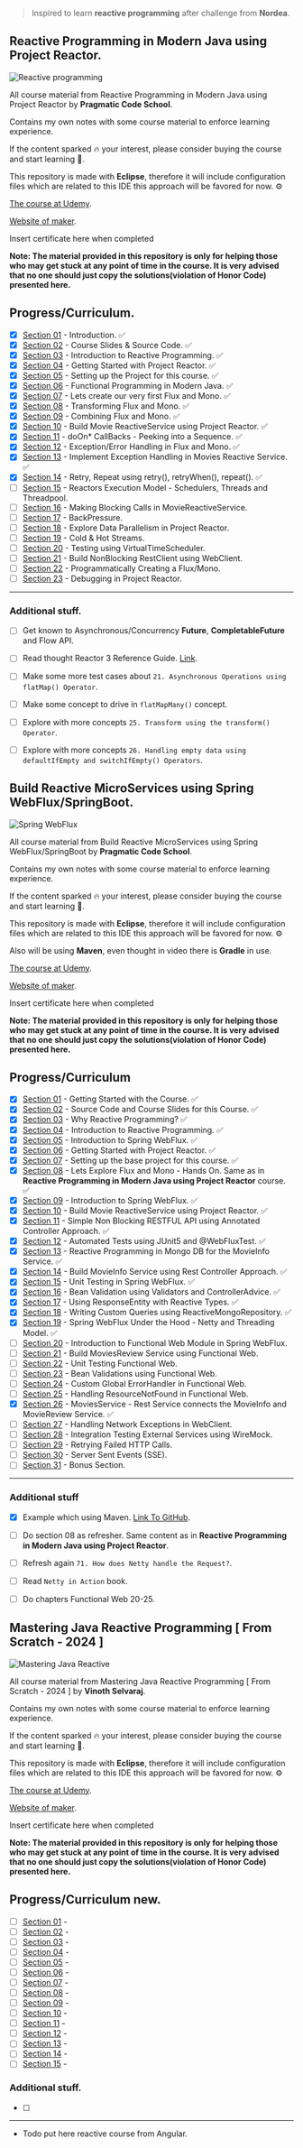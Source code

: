
> Inspired to learn **reactive programming** after challenge from **Nordea**.

## Reactive Programming in Modern Java using Project Reactor.

![Reactive programming](reactiveProgramming.PNG)

All course material from Reactive Programming in Modern Java using Project Reactor by **Pragmatic Code School**.

Contains my own notes with some course material to enforce learning experience.

If the content sparked :fire: your interest, please consider buying the course and start learning :book:.

This repository is made with **Eclipse**, therefore it will include configuration files which are related to this IDE this approach will be favored for now. ⚙️

[The course at Udemy](https://www.udemy.com/course/reactive-programming-in-modern-java-using-project-reactor/). 

[Website of maker](https://dilipsundarraj.com/).

<!-- 
Linkedin puts this shit front, when clicking from private mode x(. Need to put this to make jump working every case
?trk=public_profile_see-credential 
-->

Insert certificate here when completed

**Note: The material provided in this repository is only for helping those who may get stuck at any point of time in the course. It is very advised that no one should just copy the solutions(violation of Honor Code) presented here.**

## Progress/Curriculum.

- [x] [Section 01](https://github.com/developersCradle/reactive-programming/tree/main/Reactive%20Programming%20in%20Modern%20Java%20using%20Project%20Reactor/Section%2001#section-1-introduction) - Introduction. ✅
- [x] [Section 02](https://github.com/developersCradle/reactive-programming/tree/main/Reactive%20Programming%20in%20Modern%20Java%20using%20Project%20Reactor/Section%2002#section-2-course-slides--source-code) - Course Slides & Source Code. ✅
- [x] [Section 03](https://github.com/developersCradle/reactive-programming/tree/main/Reactive%20Programming%20in%20Modern%20Java%20using%20Project%20Reactor/Section%2003#section-3-why-reactive-programming) - Introduction to Reactive Programming. ✅
- [x] [Section 04](https://github.com/developersCradle/reactive-programming/tree/main/Reactive%20Programming%20in%20Modern%20Java%20using%20Project%20Reactor/Section%2004#section-4-getting-started-with-project-reactor) - Getting Started with Project Reactor. ✅
- [x] [Section 05](https://github.com/developersCradle/reactive-programming/tree/main/Reactive%20Programming%20in%20Modern%20Java%20using%20Project%20Reactor/Section%2005#section-5-setting-up-the-project-for-this-course) - Setting up the Project for this course. ✅
- [x] [Section 06](https://github.com/developersCradle/reactive-programming/tree/main/Reactive%20Programming%20in%20Modern%20Java%20using%20Project%20Reactor/Section%2006#section-6-functional-programming-in-modern-java) - Functional Programming in Modern Java. ✅
- [x] [Section 07](https://github.com/developersCradle/reactive-programming/tree/main/Reactive%20Programming%20in%20Modern%20Java%20using%20Project%20Reactor/Section%2007#section-7-lets-create-our-very-first-flux-and-mono) - Lets create our very first Flux and Mono. ✅
- [x] [Section 08](https://github.com/developersCradle/reactive-programming/tree/main/Reactive%20Programming%20in%20Modern%20Java%20using%20Project%20Reactor/Section%2008#section-8-transforming-flux-and-mono) -  Transforming Flux and Mono. ✅
- [x] [Section 09](https://github.com/developersCradle/reactive-programming/tree/main/Reactive%20Programming%20in%20Modern%20Java%20using%20Project%20Reactor/Section%2009#section-9-combining-flux-and-mono) - Combining Flux and Mono. ✅
- [x] [Section 10](https://github.com/developersCradle/reactive-programming/tree/main/Reactive%20Programming%20in%20Modern%20Java%20using%20Project%20Reactor/Section%2010#section-10-build-movie-reactiveservice-using-project-reactor) - Build Movie ReactiveService using Project Reactor. ✅
- [x] [Section 11](https://github.com/developersCradle/reactive-programming/tree/main/Reactive%20Programming%20in%20Modern%20Java%20using%20Project%20Reactor/Section%2011#section-11-doon-callbacks---peeking-into-a-sequence) - doOn* CallBacks - Peeking into a Sequence. ✅
- [x] [Section 12](https://github.com/developersCradle/reactive-programming/tree/main/Reactive%20Programming%20in%20Modern%20Java%20using%20Project%20Reactor/Section%2012#section-12-exceptionerror-handling-in-flux-and-mono) - Exception/Error Handling in Flux and Mono. ✅
- [x] [Section 13](https://github.com/developersCradle/reactive-programming/tree/main/Reactive%20Programming%20in%20Modern%20Java%20using%20Project%20Reactor/Section%2013#section-13-implement-exception-handling-in-movies-reactive-service) - Implement Exception Handling in Movies Reactive Service. ✅
- [x] [Section 14](https://github.com/developersCradle/reactive-programming/tree/main/Reactive%20Programming%20in%20Modern%20Java%20using%20Project%20Reactor/Section%2014#section-14-retry-repeat-using-retry-retrywhen-repeat) - Retry, Repeat using retry(), retryWhen(), repeat(). ✅
- [ ] [Section 15](https://github.com/developersCradle/reactive-programming/tree/main/Reactive%20Programming%20in%20Modern%20Java%20using%20Project%20Reactor/Section%2015#section-15-reactors-execution-model---schedulers-threads-and-threadpool) - Reactors Execution Model - Schedulers, Threads and Threadpool.
- [ ] [Section 16](https://github.com/developersCradle/reactive-programming/tree/main/Reactive%20Programming%20in%20Modern%20Java%20using%20Project%20Reactor/Section%2016#section-16-making-blocking-calls-in-moviereactiveservice) - Making Blocking Calls in MovieReactiveService.
- [ ] [Section 17](https://github.com/developersCradle/reactive-programming/tree/main/Reactive%20Programming%20in%20Modern%20Java%20using%20Project%20Reactor/Section%2017#section-17-backpressure) - BackPressure.
- [ ] [Section 18](https://github.com/developersCradle/reactive-programming/tree/main/Reactive%20Programming%20in%20Modern%20Java%20using%20Project%20Reactor/Section%2018#section-18-explore-data-parallelism-in-project-reactor) - Explore Data Parallelism in Project Reactor.
- [ ] [Section 19](https://github.com/developersCradle/reactive-programming/tree/main/Reactive%20Programming%20in%20Modern%20Java%20using%20Project%20Reactor/Section%2019#section-19-cold--hot-streams) - Cold & Hot Streams.
- [ ] [Section 20](https://github.com/developersCradle/reactive-programming/tree/main/Reactive%20Programming%20in%20Modern%20Java%20using%20Project%20Reactor/Section%2020#section-20-testing-using-virtualtimescheduler) - Testing using VirtualTimeScheduler.
- [ ] [Section 21](https://github.com/developersCradle/reactive-programming/tree/main/Reactive%20Programming%20in%20Modern%20Java%20using%20Project%20Reactor/Section%2021#section-21-build-nonblocking-restclient-using-webclient) - Build NonBlocking RestClient using WebClient.
- [ ] [Section 22](https://github.com/developersCradle/reactive-programming/tree/main/Reactive%20Programming%20in%20Modern%20Java%20using%20Project%20Reactor/Section%2022#section-22-programmatically-creating-a-fluxmono) - Programmatically Creating a Flux/Mono.
- [ ] [Section 23](https://github.com/developersCradle/reactive-programming/tree/main/Reactive%20Programming%20in%20Modern%20Java%20using%20Project%20Reactor/Section%2023#section-23-debugging-in-project-reactor) - Debugging in Project Reactor.

<hr>

### Additional stuff.

- [ ] Get known to Asynchronous/Concurrency **Future**, **CompletableFuture** and Flow API.
- [ ] Read thought Reactor 3 Reference Guide. [Link](https://projectreactor.io/docs/core/release/reference/).
- [ ] Make some more test cases about `21. Asynchronous Operations using flatMap() Operator`.
- [ ] Make some concept to drive in `flatMapMany()` concept.
- [ ] Explore with more concepts `25. Transform using the transform() Operator`.
- [ ] Explore with more concepts `26. Handling empty data using defaultIfEmpty and switchIfEmpty() Operators`.


## Build Reactive MicroServices using Spring WebFlux/SpringBoot.

![Spring WebFlux](springWebFlux.PNG)

All course material from Build Reactive MicroServices using Spring WebFlux/SpringBoot by **Pragmatic Code School**.

Contains my own notes with some course material to enforce learning experience.

If the content sparked :fire: your interest, please consider buying the course and start learning :book:.

This repository is made with **Eclipse**, therefore it will include configuration files which are related to this IDE this approach will be favored for now. ⚙️

Also will be using **Maven**, even thought in video there is **Gradle** in use.

[The course at Udemy](https://www.udemy.com/course/build-reactive-restful-apis-using-spring-boot-webflux). 

[Website of maker](https://dilipsundarraj.com/).

<!-- 
Linkedin puts this shit front, when clicking from private mode x(. Need to put this to make jump working every case
?trk=public_profile_see-credential 
-->

Insert certificate here when completed

**Note: The material provided in this repository is only for helping those who may get stuck at any point of time in the course. It is very advised that no one should just copy the solutions(violation of Honor Code) presented here.**

## Progress/Curriculum

- [x] [Section 01](https://github.com/developersCradle/reactive-programming/tree/main/Build%20Reactive%20MicroServices%20using%20Spring%20WebFlux%20and%20Spring%20Boot/Section%2001#section-1-getting-started-with-the-course) - Getting Started with the Course. ✅ 
- [x] [Section 02](https://github.com/developersCradle/reactive-programming/tree/main/Build%20Reactive%20MicroServices%20using%20Spring%20WebFlux%20and%20Spring%20Boot/Section%2002#section-2-source-code-and-course-slides-for-this-course) - Source Code and Course Slides for this Course. ✅
- [x] [Section 03](https://github.com/developersCradle/reactive-programming/tree/main/Build%20Reactive%20MicroServices%20using%20Spring%20WebFlux%20and%20Spring%20Boot/Section%2003#section-3-why-reactive-programming-) - Why Reactive Programming? ✅
- [x] [Section 04](https://github.com/developersCradle/reactive-programming/tree/main/Build%20Reactive%20MicroServices%20using%20Spring%20WebFlux%20and%20Spring%20Boot/Section%2004#section-04-introduction-to-reactive-programming) - Introduction to Reactive Programming. ✅
- [x] [Section 05](https://github.com/developersCradle/reactive-programming/tree/main/Build%20Reactive%20MicroServices%20using%20Spring%20WebFlux%20and%20Spring%20Boot/Section%2005#section-5-introduction-to-spring-webflux) - Introduction to Spring WebFlux. ✅
- [x] [Section 06](https://github.com/developersCradle/reactive-programming/tree/main/Build%20Reactive%20MicroServices%20using%20Spring%20WebFlux%20and%20Spring%20Boot/Section%2006#section-6-getting-started-with-project-reactor) - Getting Started with Project Reactor. ✅
- [x] [Section 07](https://github.com/developersCradle/reactive-programming/tree/main/Build%20Reactive%20MicroServices%20using%20Spring%20WebFlux%20and%20Spring%20Boot/Section%2007#section-7-setting-up-the-base-project-for-this-course) - Setting up the base project for this course. ✅
- [x] [Section 08](https://github.com/developersCradle/reactive-programming/tree/main/Build%20Reactive%20MicroServices%20using%20Spring%20WebFlux%20and%20Spring%20Boot/Section%2008#section-8-lets-explore-flux-and-mono---hands-on) - Lets Explore Flux and Mono - Hands On. Same as  in **Reactive Programming in Modern Java using Project Reactor** course. ✅
- [x] [Section 09](https://github.com/developersCradle/reactive-programming/tree/main/Build%20Reactive%20MicroServices%20using%20Spring%20WebFlux%20and%20Spring%20Boot/Section%2009#section-9-introduction-to-spring-webflux) - Introduction to Spring WebFlux. ✅
- [x] [Section 10](https://github.com/developersCradle/reactive-programming/tree/main/Build%20Reactive%20MicroServices%20using%20Spring%20WebFlux%20and%20Spring%20Boot/Section%2010#section-10-set-up-the-moviesinfoservice-service) - Build Movie ReactiveService using Project Reactor. ✅
- [x] [Section 11](https://github.com/developersCradle/reactive-programming/tree/main/Build%20Reactive%20MicroServices%20using%20Spring%20WebFlux%20and%20Spring%20Boot/Section%2011#section-11-simple-non-blocking-restful-api-using-annotated-controller-approach) - Simple Non Blocking RESTFUL API using Annotated Controller Approach. ✅
- [x] [Section 12](https://github.com/developersCradle/reactive-programming/tree/main/Build%20Reactive%20MicroServices%20using%20Spring%20WebFlux%20and%20Spring%20Boot/Section%2012#section-12-automated-tests-using-junit5-and-webfluxtest) - Automated Tests using JUnit5 and @WebFluxTest. ✅
- [x] [Section 13](https://github.com/developersCradle/reactive-programming/tree/main/Build%20Reactive%20MicroServices%20using%20Spring%20WebFlux%20and%20Spring%20Boot/Section%2013#section-13-reactive-programming-in-mongo-db-for-the-movieinfo-service) - Reactive Programming in Mongo DB for the MovieInfo Service. ✅
- [x] [Section 14](https://github.com/developersCradle/reactive-programming/tree/main/Build%20Reactive%20MicroServices%20using%20Spring%20WebFlux%20and%20Spring%20Boot/Section%2014#section-14-build-movieinfo-service-using-rest-controller-approach) - Build MovieInfo Service using Rest Controller Approach. ✅
- [x] [Section 15](https://github.com/developersCradle/reactive-programming/tree/main/Build%20Reactive%20MicroServices%20using%20Spring%20WebFlux%20and%20Spring%20Boot/Section%2015#section-15-unit-testing-in-spring-webflux) - Unit Testing in Spring WebFlux. ✅
- [x] [Section 16](https://github.com/developersCradle/reactive-programming/tree/main/Build%20Reactive%20MicroServices%20using%20Spring%20WebFlux%20and%20Spring%20Boot/Section%2016#section-16-bean-validation-using-validators-and-controlleradvice) - Bean Validation using Validators and ControllerAdvice. ✅
- [x] [Section 17](https://github.com/developersCradle/reactive-programming/tree/main/Build%20Reactive%20MicroServices%20using%20Spring%20WebFlux%20and%20Spring%20Boot/Section%2017#section-17-using-responseentity-with-reactive-types) - Using ResponseEntity with Reactive Types. ✅
- [x] [Section 18](https://github.com/developersCradle/reactive-programming/tree/main/Build%20Reactive%20MicroServices%20using%20Spring%20WebFlux%20and%20Spring%20Boot/Section%2018#section-18-writing-custom-queries-using-reactivemongorepository) - Writing Custom Queries using ReactiveMongoRepository. ✅
- [x] [Section 19](https://github.com/developersCradle/reactive-programming/tree/main/Build%20Reactive%20MicroServices%20using%20Spring%20WebFlux%20and%20Spring%20Boot/Section%2019#section-19-spring-webflux-under-the-hood---netty-and-threading-model) - Spring WebFlux Under the Hood - Netty and Threading Model. ✅
- [ ] [Section 20](#) - Introduction to Functional Web Module in Spring WebFlux.
- [ ] [Section 21](#) - Build MoviesReview Service using  Functional Web.
- [ ] [Section 22](#) - Unit Testing Functional Web.
- [ ] [Section 23](#) - Bean Validations using Functional Web.
- [ ] [Section 24](#) - Custom Global ErrorHandler in Functional Web.
- [ ] [Section 25](#) - Handling ResourceNotFound in Functional Web.
- [x] [Section 26](https://github.com/developersCradle/reactive-programming/tree/main/Build%20Reactive%20MicroServices%20using%20Spring%20WebFlux%20and%20Spring%20Boot/Section%2019#section-19-spring-webflux-under-the-hood---netty-and-threading-model) - MoviesService - Rest Service connects the MovieInfo and MovieReview Service. ✅
- [ ] [Section 27](https://github.com/developersCradle/reactive-programming/tree/main/Build%20Reactive%20MicroServices%20using%20Spring%20WebFlux%20and%20Spring%20Boot/Section%2027#section-27-handling-network-exceptions-in-webclient) - Handling Network Exceptions in WebClient.
- [ ] [Section 28](https://github.com/developersCradle/reactive-programming/tree/main/Build%20Reactive%20MicroServices%20using%20Spring%20WebFlux%20and%20Spring%20Boot/Section%2028#section-28-integration-testing-external-services-using-wiremock) - Integration Testing External Services using WireMock.
- [ ] [Section 29](#) - Retrying Failed HTTP Calls.
- [ ] [Section 30](#) - Server Sent Events (SSE).
- [ ] [Section 31](#) - Bonus Section.

<hr>

### Additional stuff

- [x] Example which using Maven. [Link To GitHub](https://github.com/ferfujikawa/reactive-spring?tab=readme-ov-file). 
- [ ] Do section 08 as refresher. Same content as in  **Reactive Programming in Modern Java using Project Reactor**.
- [ ] Refresh again `71. How does Netty handle the Request?`.
- [ ] Read `Netty in Action` book.
- [ ] Do chapters Functional Web 20-25.


## Mastering Java Reactive Programming [ From Scratch - 2024 ]

![Mastering Java Reactive](masteringReactiveProgramming.PNG)

All course material from Mastering Java Reactive Programming [ From Scratch - 2024 ] by **Vinoth Selvaraj**.

Contains my own notes with some course material to enforce learning experience.

If the content sparked :fire: your interest, please consider buying the course and start learning :book:.

This repository is made with **Eclipse**, therefore it will include configuration files which are related to this IDE this approach will be favored for now. ⚙️

[The course at Udemy](https://www.udemy.com/course/complete-java-reactive-programming/). 

[Website of maker](https://www.vinsguru.com/).

<!-- 
Linkedin puts this shit front, when clicking from private mode x(. Need to put this to make jump working every case
?trk=public_profile_see-credential 
-->

Insert certificate here when completed

**Note: The material provided in this repository is only for helping those who may get stuck at any point of time in the course. It is very advised that no one should just copy the solutions(violation of Honor Code) presented here.**

## Progress/Curriculum new.

- [ ] [Section 01](#) -
- [ ] [Section 02](#) -
- [ ] [Section 03](#) -
- [ ] [Section 04](#) -
- [ ] [Section 05](#) -
- [ ] [Section 06](#) -
- [ ] [Section 07](#) -
- [ ] [Section 08](#) -
- [ ] [Section 09](#) -
- [ ] [Section 10](#) -
- [ ] [Section 11](#) -
- [ ] [Section 12](#) -
- [ ] [Section 13](#) -
- [ ] [Section 14](#) -
- [ ] [Section 15](#) -

### Additional stuff.

- [ ]

<hr>

- Todo put here reactive course from Angular.